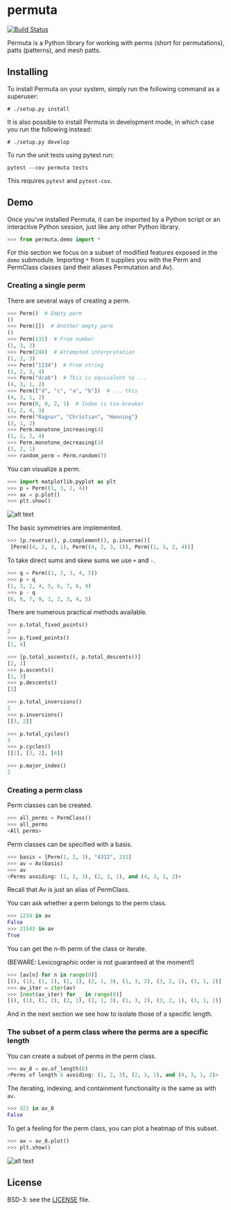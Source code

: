 # permuta

[![Build Status](https://travis-ci.org/PermutaTriangle/Permuta.svg?branch=master)](https://travis-ci.org/PermutaTriangle/Permuta)

Permuta is a Python library for working with perms (short for permutations),
patts (patterns), and mesh patts.

## Installing

To install Permuta on your system, simply run the following command as a superuser:

```
# ./setup.py install
```

It is also possible to install Permuta in development mode, in which case you
run the following instead:

```
# ./setup.py develop
```

To run the unit tests using pytest run:

```
pytest --cov permuta tests
```

This requires `pytest` and `pytest-cov`.

## Demo

Once you've installed Permuta, it can be imported by a Python script or an
interactive Python session, just like any other Python library.

```python
>>> from permuta.demo import *
```

For this section we focus on a subset of modified features exposed in the `demo`
submodule. Importing `*` from it supplies you with the Perm and PermClass
classes (and their aliases Permutation and Av).

### Creating a single perm

There are several ways of creating a perm.

```python
>>> Perm()  # Empty perm
()
>>> Perm([])  # Another empty perm
()
>>> Perm(132)  # From number
(1, 3, 2)
>>> Perm(248)  # Attempted interpretation
(1, 2, 3)
>>> Perm("1234")  # From string
(1, 2, 3, 4)
>>> Perm("dcab")  # This is equivalent to ...
(4, 3, 1, 2)
>>> Perm(["d", "c", "a", "b"])  # ... this
(4, 3, 1, 2)
>>> Perm(0, 0, 2, 1)  # Index is tie-breaker
(1, 2, 4, 3)
>>> Perm("Ragnar", "Christian", "Henning")
(3, 1, 2)
>>> Perm.monotone_increasing(4)
(1, 2, 3, 4)
>>> Perm.monotone_decreasing(3)
(3, 2, 1)
>>> random_perm = Perm.random(7)
```

You can visualize a perm.

```python
>>> import matplotlib.pyplot as plt
>>> p = Perm((1, 3, 2, 4))
>>> ax = p.plot()
>>> plt.show()
```

![alt text](https://github.com/PermutaTriangle/Permuta/img/american-mink.jpg "Plot of a perm")

The basic symmetries are implemented.

```python
>>> [p.reverse(), p.complement(), p.inverse()]
 [Perm((4, 2, 3, 1), Perm((4, 2, 3, 1)), Perm((1, 3, 2, 4))]
```

To take direct sums and skew sums we use `+` and `-`.

```python
>>> q = Perm((1, 2, 3, 4, 5))
>>> p + q
(1, 3, 2, 4, 5, 6, 7, 8, 9)
>>> p - q
(6, 8, 7, 9, 1, 2, 3, 4, 5)
```

There are numerous practical methods available.

```python
>>> p.total_fixed_points()
2
>>> p.fixed_points()
[1, 4]
```

```python
>>> [p.total_ascents(), p.total_descents()]
[2, 1]
>>> p.ascents()
[1, 3]
>>> p.descents()
[2]
```

```python
>>> p.total_inversions()
1
>>> p.inversions()
[[3, 2]]
```

```python
>>> p.total_cycles()
3
>>> p.cycles()
[[1], [3, 2], [4]]
```

```python
>>> p.major_index()
2
```

### Creating a perm class

Perm classes can be created.

```python
>>> all_perms = PermClass()
>>> all_perms
<All perms>
```

Perm classes can be specified with a basis.

```python
>>> basis = [Perm(1, 2, 3), "4312", 231]
>>> av = Av(basis)
>>> av
<Perms avoiding: (1, 2, 3), (2, 3, 1), and (4, 3, 1, 2)>
```

Recall that Av is just an alias of PermClass.

You can ask whether a perm belongs to the perm class.

```python
>>> 1234 in av
False
>>> 21543 in av
True
```

You can get the n-th perm of the class or iterate.

(BEWARE: Lexicographic order is not guaranteed at the moment!)

```python
>>> [av[n] for n in range(8)]
[(), (1), (1, 2), (2, 1), (2, 1, 3), (1, 3, 2), (3, 2, 1), (3, 1, 2)]
>>> av_iter = iter(av)
>>> [next(av_iter) for _ in range(8)]
[(), (1), (1, 2), (2, 1), (2, 1, 3), (1, 3, 2), (3, 2, 1), (3, 1, 2)]
```

And in the next section we see how to isolate those of a specific length.

### The subset of a perm class where the perms are a specific length

You can create a subset of perms in the perm class.

```python
>>> av_8 = av.of_length(8)
<Perms of length 8 avoiding: (1, 2, 3), (2, 3, 1), and (4, 3, 1, 2)>
```

The iterating, indexing, and containment functionality is the same as with `av`.

```python
>>> 321 in av_8
False
```

To get a feeling for the perm class, you can plot a heatmap of this subset.

```python
>>> ax = av_8.plot()
>>> plt.show()
```

![alt text](https://github.com/PermutaTriangle/Permuta/img/american-mink.jpg "Plot of a permutation")

## License
BSD-3: see the [LICENSE](https://github.com/PermutaTriangle/Permuta/blob/master/LICENSE) file.
